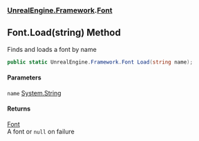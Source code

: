 ### [UnrealEngine.Framework](./UnrealEngine-Framework.md 'UnrealEngine.Framework').[Font](./Font.md 'UnrealEngine.Framework.Font')
## Font.Load(string) Method
Finds and loads a font by name  
```csharp
public static UnrealEngine.Framework.Font Load(string name);
```
#### Parameters
<a name='UnrealEngine-Framework-Font-Load(string)-name'></a>
`name` [System.String](https://docs.microsoft.com/en-us/dotnet/api/System.String 'System.String')  
  
#### Returns
[Font](./Font.md 'UnrealEngine.Framework.Font')  
A font or `null` on failure  
